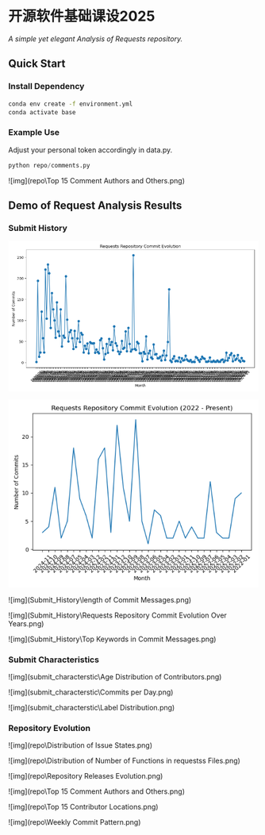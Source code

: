 # 开源软件基础课设2025

*A simple yet elegant Analysis of Requests repository.*

## Quick Start

### Install Dependency

```bash
conda env create -f environment.yml
conda activate base
```

### Example Use

Adjust your personal token accordingly in data.py.

```python
python repo/comments.py
```

![img](repo\Top 15 Comment Authors and Others.png)

## Demo of Request Analysis Results

### Submit History

![img](Submit_History\commit_evolution.png)

![img](Submit_History\commit_evolution_since2022.png)

![img](Submit_History\length of Commit Messages.png)

![img](Submit_History\Requests Repository Commit Evolution Over Years.png)

![img](Submit_History\Top Keywords in Commit Messages.png)

### Submit Characteristics

![img](submit_characterstic\Age Distribution of Contributors.png)

![img](submit_characterstic\Commits per Day.png)

![img](submit_characterstic\Label Distribution.png)

### Repository Evolution

![img](repo\Distribution of Issue States.png)

![img](repo\Distribution of Number of Functions in requestss Files.png)

![img](repo\Repository Releases Evolution.png)

![img](repo\Top 15 Comment Authors and Others.png)

![img](repo\Top 15 Contributor Locations.png)

![img](repo\Weekly Commit Pattern.png)
